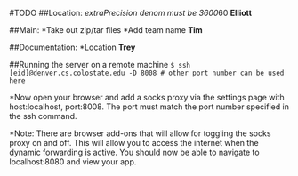 #TODO
##Location:
*extraPrecision denom must be 3600*60
**Elliott**

##Main:
*Take out zip/tar files
*Add team name
**Tim**

##Documentation:
*Location
**Trey**


##Running the server on a remote machine
`$ ssh [eid]@denver.cs.colostate.edu -D 8008 # other port number can be used here`

*Now open your browser and add a socks proxy via the settings page with host:localhost, port:8008. The port must match the port number specified in the ssh command.

*Note: There are browser add-ons that will allow for toggling the socks proxy on and off. This will allow you to access the internet when the dynamic forwarding is active. You should now be able to navigate to localhost:8080 and view your app.